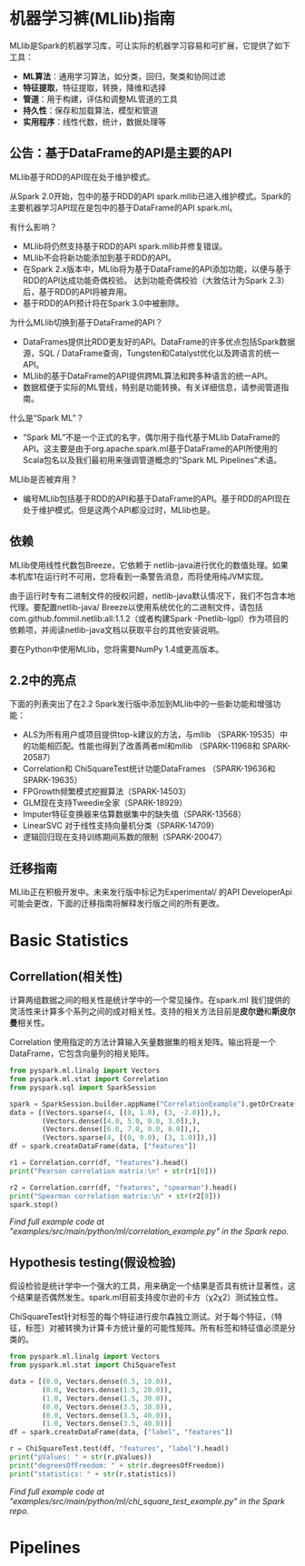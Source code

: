 # 机器学习裤(MLlib)指南
MLlib是Spark的机器学习库，可让实际的机器学习容易和可扩展，它提供了如下工具：
- **ML算法**：通用学习算法，如分类，回归，聚类和协同过滤
- **特征提取**，特征提取，转换，降维和选择
- **管道**：用于构建，评估和调整ML管道的工具
- **持久性**：保存和加载算法，模型和管道
- **实用程序**：线性代数，统计，数据处理等

## 公告：基于DataFrame的API是主要的API
MLlib基于RDD的API现在处于维护模式。

从Spark 2.0开始，包中的基于RDD的API spark.mllib已进入维护模式。Spark的主要机器学习API现在是包中的基于DataFrame的API spark.ml。

有什么影响？

- MLlib将仍然支持基于RDD的API spark.mllib并修复错误。
- MLlib不会将新功能添加到基于RDD的API。
- 在Spark 2.x版本中，MLlib将为基于DataFrame的API添加功能，以便与基于RDD的API达成功能奇偶校验。
达到功能奇偶校验（大致估计为Spark 2.3）后，基于RDD的API将被弃用。
- 基于RDD的API预计将在Spark 3.0中被删除。

为什么MLlib切换到基于DataFrame的API？

- DataFrames提供比RDD更友好的API。DataFrame的许多优点包括Spark数据源，SQL / DataFrame查询，Tungsten和Catalyst优化以及跨语言的统一API。
- MLlib的基于DataFrame的API提供跨ML算法和跨多种语言的统一API。
- 数据框便于实际的ML管线，特别是功能转换。有关详细信息，请参阅管道指南。

什么是“Spark ML”？

- “Spark ML”不是一个正式的名字，偶尔用于指代基于MLlib DataFrame的API。这主要是由于org.apache.spark.ml基于DataFrame的API所使用的Scala包名以及我们最初用来强调管道概念的“Spark ML Pipelines”术语。

MLlib是否被弃用？

- 编号MLlib包括基于RDD的API和基于DataFrame的API。基于RDD的API现在处于维护模式。但是这两个API都没过时，MLlib也是。

## 依赖
MLlib使用线性代数包Breeze，它依赖于 netlib-java进行优化的数值处理。如果本机库1在运行时不可用，您将看到一条警告消息，而将使用纯JVM实现。

由于运行时专有二进制文件的授权问题，netlib-java默认情况下，我们不包含本地代理。要配置netlib-java/ Breeze以使用系统优化的二进制文件，请包括 com.github.fommil.netlib:all:1.1.2（或者构建Spark -Pnetlib-lgpl）作为项目的依赖项，并阅读netlib-java文档以获取平台的其他安装说明。

要在Python中使用MLlib，您将需要NumPy 1.4或更高版本。

## 2.2中的亮点
下面的列表突出了在2.2 Spark发行版中添加到MLlib中的一些新功能和增强功能：

- ALS为所有用户或项目提供top-k建议的方法，与mllib （SPARK-19535）中的功能相匹配。性能也得到了改善两者ml和mllib （SPARK-11968和 SPARK-20587）
- Correlation和 ChiSquareTest统计功能DataFrames （SPARK-19636和 SPARK-19635）
- FPGrowth频繁模式挖掘算法（SPARK-14503）
- GLM现在支持Tweedie全家（SPARK-18929）
- Imputer特征变换器来估算数据集中的缺失值（SPARK-13​​568）
- LinearSVC 对于线性支持向量机分类（SPARK-14709）
- 逻辑回归现在支持训练期间系数的限制（SPARK-20047）
## 迁移指南
MLlib正在积极开发中。未来发行版中标记为Experimental/ 的API DeveloperApi可能会更改，下面的迁移指南将解释发行版之间的所有更改。


# Basic Statistics
## Correllation(相关性)
计算两组数据之间的相关性是统计学中的一个常见操作。在spark.ml 我们提供的灵活性来计算多个系列之间的成对相关性。支持的相关方法目前是**皮尔逊**和**斯皮尔曼**相关性。

Correlation 使用指定的方法计算输入矢量数据集的相关矩阵。输出将是一个DataFrame，它包含向量列的相关矩阵。
```python
from pyspark.ml.linalg import Vectors
from pyspark.ml.stat import Correlation
from pyspark.sql import SparkSession

spark = SparkSession.builder.appName("CorrelationExample").getOrCreate()
data = [(Vectors.sparse(4, [(0, 1.0), (3, -2.0)]),),
        (Vectors.dense([4.0, 5.0, 0.0, 3.0]),),
        (Vectors.dense([6.0, 7.0, 0.0, 8.0]),),
        (Vectors.sparse(4, [(0, 9.0), (3, 1.0)]),)]
df = spark.createDataFrame(data, ["features"])

r1 = Correlation.corr(df, "features").head()
print("Pearson correlation matrix:\n" + str(r1[0]))

r2 = Correlation.corr(df, "features", "spearman").head()
print("Spearman correlation matrix:\n" + str(r2[0]))
spark.stop()
```
*Find full example code at "examples/src/main/python/ml/correlation_example.py" in the Spark repo.*
## Hypothesis testing(假设检验)
假设检验是统计学中一个强大的工具，用来确定一个结果是否具有统计显著性，这个结果是否偶然发生。spark.ml目前支持皮尔逊的卡方（χ2χ2）测试独立性。

ChiSquareTest针对标签的每个特征进行皮尔森独立测试。对于每个特征，（特征，标签）对被转换为计算卡方统计量的可能性矩阵。所有标签和特征值必须是分类的。
```python
from pyspark.ml.linalg import Vectors
from pyspark.ml.stat import ChiSquareTest

data = [(0.0, Vectors.dense(0.5, 10.0)),
        (0.0, Vectors.dense(1.5, 20.0)),
        (1.0, Vectors.dense(1.5, 30.0)),
        (0.0, Vectors.dense(3.5, 30.0)),
        (0.0, Vectors.dense(3.5, 40.0)),
        (1.0, Vectors.dense(3.5, 40.0))]
df = spark.createDataFrame(data, ["label", "features"])

r = ChiSquareTest.test(df, "features", "label").head()
print("pValues: " + str(r.pValues))
print("degreesOfFreedom: " + str(r.degreesOfFreedom))
print("statistics: " + str(r.statistics))
```
*Find full example code at "examples/src/main/python/ml/chi_square_test_example.py" in the Spark repo.*


# Pipelines